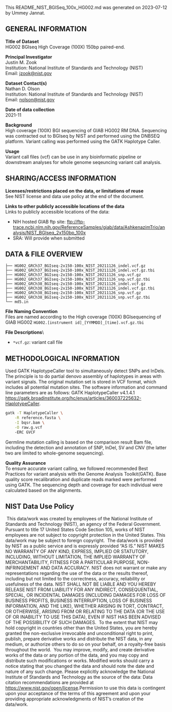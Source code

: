 This README_NIST_BGISeq_100x_HG002.md was generated on 2023-07-12 by Ummey Jannat.

GENERAL INFORMATION
-------------------

**Title of Dataset**\
HG002 BGIseq High Coverage (100X) 150bp paired-end.

**Principal Investigator**\
Justin M. Zook\
Institution: National Institute of Standards and Technology (NIST)\
Email: <jzook@nist.gov>

**Dataset Contact(s)**\
Nathan D. Olson\
Institution: National Institute of Standards and Technology (NIST)\
Email: <nolson@nist.gov>

**Date of data collection**\
2021-11

**Background**\
High coverage (100X) BGI sequencing of GIAB HG002 RM DNA. Sequencing was contracted out to BGIseq by NIST and performed using the DNBSEQ platform. Variant calling was performed using the GATK Haplotype Caller.

**Usage**\
Variant call files (vcf) can be use in any bioinformatic pipeline or downstream analyses for whole genome seqeuncing variant call analysis.

SHARING/ACCESS INFORMATION
--------------------------

**Licenses/restrictions placed on the data, or limitations of reuse**\
See NIST license and data use policy at the end of the document.

**Links to other publicly accessible locations of the data**\
Links to publicly accessible locations of the data:

- NIH hosted GIAB ftp site: ftp://ftp-trace.ncbi.nlm.nih.gov/ReferenceSamples/giab/data/AshkenazimTrio/analysis/NIST_BGIseq_2x150bp_100x
- SRA: Will provide when submitted

DATA & FILE OVERVIEW
--------------------

```text
├── HG002_GRCh37_BGIseq-2x150-100x_NIST_20211126_indel.vcf.gz
├── HG002_GRCh37_BGIseq-2x150-100x_NIST_20211126_indel.vcf.gz.tbi
├── HG002_GRCh37_BGIseq-2x150-100x_NIST_20211126_snp.vcf.gz
├── HG002_GRCh37_BGIseq-2x150-100x_NIST_20211126_snp.vcf.gz.tbi
├── HG002_GRCh38_BGIseq-2x150-100x_NIST_20211126_indel.vcf.gz
├── HG002_GRCh38_BGIseq-2x150-100x_NIST_20211126_indel.vcf.gz.tbi
├── HG002_GRCh38_BGIseq-2x150-100x_NIST_20211126_snp.vcf.gz
├── HG002_GRCh38_BGIseq-2x150-100x_NIST_20211126_snp.vcf.gz.tbi
└── md5.in
```

**File Naming Convention**\
Files are named according to the High coverage (100X) BGIsequencing of GIAB HG002 `HG002.[instrument id]_[YYMMDD]_[time].vcf.gz.tbi`

**File Descriptions**\

- `*vcf.gz`: variant call file

METHODOLOGICAL INFORMATION
--------------------------

Used GATK HaplotypeCaller tool to simultaneously detect SNPs and InDels. The principle is to do
partial denovo assembly of haplotypes in areas with variant signals. The original mutation set is
stored in VCF format, which includes all potential mutation sites. The software information and
command line parameters are as follows: GATK HaplotypeCaller v4.1.4.1
<https://gatk.broadinstitute.org/hc/enus/articles/360037225632-HaplotypeCaller>.

```bash
gatk -T HaplotypeCaller \
    -R reference.fasta \
    -I bqsr.bam \
    -O raw.g.vcf
    -ERC GVCF
```

Germline mutation calling is based on the comparison result Bam file, including the detection and
annotation of SNP, InDel, SV and CNV (the latter two are limited to whole-genome sequencing).

**Quality Assurance**\
To ensure accurate variant calling, we followed recommended Best Practices for variant analysis with the Genome Analysis Toolkit(GATK). Base quality score
recalibration and duplicate reads marked were performed using GATK. The sequencing depth and
coverage for each individual were calculated based on the alignments.

NIST Data Use Policy
--------------------------------------------------------------------------------

​
This data/work was created by employees of the National Institute of Standards and Technology (NIST), an agency of the Federal Government. Pursuant to title 17 United States Code Section 105, works of NIST employees are not subject to copyright protection in the United States.  This data/work may be subject to foreign copyright.
​
The data/work is provided by NIST as a public service and is expressly provided “AS IS.” NIST MAKES NO WARRANTY OF ANY KIND, EXPRESS, IMPLIED OR STATUTORY, INCLUDING, WITHOUT LIMITATION, THE IMPLIED WARRANTY OF MERCHANTABILITY, FITNESS FOR A PARTICULAR PURPOSE, NON-INFRINGEMENT AND DATA ACCURACY. NIST does not warrant or make any representations regarding the use of the data or the results thereof, including but not limited to the correctness, accuracy, reliability or usefulness of the data. NIST SHALL NOT BE LIABLE AND YOU HEREBY RELEASE NIST FROM LIABILITY FOR ANY INDIRECT, CONSEQUENTIAL, SPECIAL, OR INCIDENTAL DAMAGES (INCLUDING DAMAGES FOR LOSS OF BUSINESS PROFITS, BUSINESS INTERRUPTION, LOSS OF BUSINESS INFORMATION, AND THE LIKE), WHETHER ARISING IN TORT, CONTRACT, OR OTHERWISE, ARISING FROM OR RELATING TO THE DATA (OR THE USE OF OR INABILITY TO USE THIS DATA), EVEN IF NIST HAS BEEN ADVISED OF THE POSSIBILITY OF SUCH DAMAGES.
​
To the extent that NIST may hold copyright in countries other than the United States, you are hereby granted the non-exclusive irrevocable and unconditional right to print, publish, prepare derivative works and distribute the NIST data, in any medium, or authorize others to do so on your behalf, on a royalty-free basis throughout the world.
​
You may improve, modify, and create derivative works of the data or any portion of the data, and you may copy and distribute such modifications or works. Modified works should carry a notice stating that you changed the data and should note the date and nature of any such change. Please explicitly acknowledge the National Institute of Standards and Technology as the source of the data:  Data citation recommendations are provided at https://www.nist.gov/open/license.
​
Permission to use this data is contingent upon your acceptance of the terms of this agreement and upon your providing appropriate acknowledgments of NIST’s creation of the data/work.
